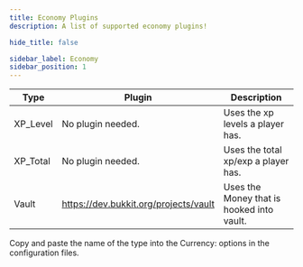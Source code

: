 ```yaml
---
title: Economy Plugins
description: A list of supported economy plugins!

hide_title: false

sidebar_label: Economy
sidebar_position: 1
---
```


| Type     | Plugin                                | Description                               |
|----------|---------------------------------------|-------------------------------------------|
| XP_Level | No plugin needed.                     | Uses the xp levels a player has.          |
| XP_Total | No plugin needed.                     | Uses the total xp/exp a player has.       |
| Vault    | https://dev.bukkit.org/projects/vault | Uses the Money that is hooked into vault. |

Copy and paste the name of the type into the Currency: options in the configuration files.